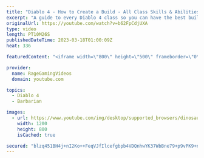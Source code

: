 ```yaml
---
title: "Diablo 4 - How to Create a Build - All Class Skills & Abilities Guide - Sorcerer Barbarian Rogue!"
excerpt: "A guide to every Diablo 4 class so you can have the best build & skills! Enjoy! Support us on Patreon: http://bit.ly/1FUac4S Hunters ..."
originalUrl: https://youtube.com/watch?v=b62FpCdjUXA
type: video
length: PT10M26S
publishedDateTime: 2023-03-18T01:00:09Z
heat: 336

featuredContent: "<iframe width=\"800\" height=\"500\" frameborder=\"0\" src=\"https://www.youtube.com/embed/b62FpCdjUXA\" allow=\"accelerometer; autoplay; encrypted-media; gyroscope; picture-in-picture\" allowfullscreen></iframe>"

provider:
  name: RageGamingVideos
  domain: youtube.com

topics:
  - Diablo 4
  - Barbarian

images:
  - url: https://www.youtube.com/img/desktop/supported_browsers/dinosaur.png
    width: 1200
    height: 800
    isCached: true

secured: "blzq451BH4j+nI2Ko++FeqVJfIlcefgbpb4VDQnhwYK37WbBne79+p9vPK9+nPXdGav4YXC/3nD58qVOt3EutWZZzYMmBiYeX4V1TjwkB0w2MbUuKg2gWapRp8tJkgyVX4FAdbcCLiiGxUviDiBz3CNP6k76BYdi1aBBAhhv7qziZALNEhO0HRz3F+1SCggx5G+v/5lZNko3I3z+RnOJSgeQ5HGm6Djya2PLV+YskWBYsiP/AcTTnBfMwtgNJPFP4sQw+iFvEf4slBCFjGh1S8AduYya6d7BLOOOLu++MGZZEAlVsXXab60VwxVPaF7XRre4J8hEBJnndKYz2m9Q3VsbBF8Zci4crU+nzA261Gfr7IVBeWs6U09QZv/GVkl9gVEnxc826b65dCS4ynxPSvGxgAfmx3Jh4ToD+LRMkSQ=;XwQGhuvYmo8RyWy/AJ3zdg=="
---
```


